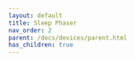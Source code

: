 ```yaml
---
layout: default
title: Sleep Phaser
nav_order: 2
parent: /docs/devices/parent.html
has_children: true
---
```

